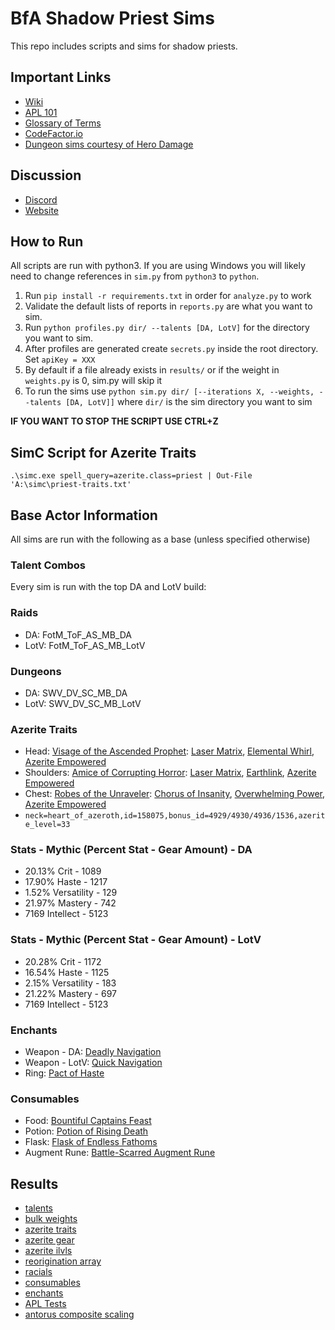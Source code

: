 # BfA Shadow Priest Sims

This repo includes scripts and sims for shadow priests.

## Important Links
- [Wiki](https://github.com/WarcraftPriests/bfa-shadow-priest/wiki)
- [APL 101](https://github.com/WarcraftPriests/bfa-shadow-priest/wiki/APLs-101)
- [Glossary of Terms](https://github.com/WarcraftPriests/bfa-shadow-priest/wiki/Glossary)
- [CodeFactor.io](https://www.codefactor.io/repository/github/warcraftpriests/bfa-shadow-priest)
- [Dungeon sims courtesy of Hero Damage](https://www.herodamage.com)

## Discussion
- [Discord](https://discord.gg/WarcraftPriests)
- [Website](https://warcraftpriests.com/)

## How to Run
All scripts are run with python3. If you are using Windows you will likely need to change references in `sim.py` from `python3` to `python`.

1. Run `pip install -r requirements.txt` in order for `analyze.py` to work
2. Validate the default lists of reports in `reports.py` are what you want to sim.
3. Run `python profiles.py dir/ --talents [DA, LotV]` for the directory you want to sim.
4. After profiles are generated create `secrets.py` inside the root directory. Set `apiKey = XXX`
5. By default if a file already exists in `results/` or if the weight in `weights.py` is 0, sim.py will skip it
6. To run the sims use `python sim.py dir/ [--iterations X, --weights, --talents [DA, LotV]]` where `dir/` is the sim directory you want to sim

**IF YOU WANT TO STOP THE SCRIPT USE CTRL+Z**

## SimC Script for Azerite Traits
```
.\simc.exe spell_query=azerite.class=priest | Out-File 'A:\simc\priest-traits.txt'
```

## Base Actor Information
All sims are run with the following as a base (unless specified otherwise)

### Talent Combos
Every sim is run with the top DA and LotV build:
### Raids
- DA: FotM_ToF_AS_MB_DA
- LotV: FotM_ToF_AS_MB_LotV
### Dungeons
- DA: SWV_DV_SC_MB_DA
- LotV: SWV_DV_SC_MB_LotV

### Azerite Traits
- Head: [Visage of the Ascended Prophet](https://www.wowhead.com/item=160719/visage-of-the-ascended-prophet&bonus=4822:1477): [Laser Matrix](https://www.wowhead.com/spell=280707/laser-matrix), [Elemental Whirl](https://www.wowhead.com/spell=270667/elemental-whirl), [Azerite Empowered](https://bfa.wowhead.com/spell=263978/azerite-empowered)
- Shoulders: [Amice of Corrupting Horror](https://www.wowhead.com/item=160726/amice-of-corrupting-horror&bonus=4822:1477): [Laser Matrix](https://www.wowhead.com/spell=280707/laser-matrix), [Earthlink](https://www.wowhead.com/spell=279926/earthlink), [Azerite Empowered](https://bfa.wowhead.com/spell=263978/azerite-empowered)
- Chest: [Robes of the Unraveler](chest=robes_of_the_unraveler,id=160614,bonus_id=4824/1507): [Chorus of Insanity](https://www.wowhead.com/spell=278661/chorus-of-insanity), [Overwhelming Power](https://bfa.wowhead.com/spell=271705/overwhelming-power), [Azerite Empowered](https://bfa.wowhead.com/spell=263978/azerite-empowered)
- `neck=heart_of_azeroth,id=158075,bonus_id=4929/4930/4936/1536,azerite_level=33`

### Stats - Mythic (Percent Stat - Gear Amount) - DA
- 20.13% Crit - 1089
- 17.90% Haste - 1217
- 1.52% Versatility - 129
- 21.97% Mastery - 742
- 7169 Intellect - 5123

### Stats - Mythic (Percent Stat - Gear Amount) - LotV
- 20.28% Crit - 1172
- 16.54% Haste - 1125
- 2.15% Versatility - 183
- 21.22% Mastery - 697
- 7169 Intellect - 5123

### Enchants
- Weapon - DA: [Deadly Navigation](https://www.wowhead.com/spell=268905/deadly-navigation)
- Weapon - LotV: [Quick Navigation](https://www.wowhead.com/spell=268894/weapon-enchant-quick-navigation)
- Ring: [Pact of Haste](https://www.wowhead.com/item=153443/enchant-ring-pact-of-haste)

### Consumables
- Food: [Bountiful Captains Feast](https://bfa.wowhead.com/item=156526/bountiful-captains-feast)
- Potion: [Potion of Rising Death](https://www.wowhead.com/item=152559/potion-of-rising-death)
- Flask: [Flask of Endless Fathoms](https://www.wowhead.com/item=152639/flask-of-endless-fathoms)
- Augment Rune: [Battle-Scarred Augment Rune](https://www.wowhead.com/item=160053/battle-scarred-augment-rune)

## Results
- [talents](https://github.com/WarcraftPriests/bfa-shadow-priest/tree/master/talents)
- [bulk weights](https://github.com/WarcraftPriests/bfa-shadow-priest/tree/master/stats)
- [azerite traits](https://github.com/WarcraftPriests/bfa-shadow-priest/tree/master/azerite-traits)
- [azerite gear](https://github.com/WarcraftPriests/bfa-shadow-priest/tree/master/azerite-gear)
- [azerite ilvls](https://github.com/WarcraftPriests/bfa-shadow-priest/tree/master/azerite-trait-ilvls)
- [reorigination array](https://github.com/WarcraftPriests/bfa-shadow-priest/tree/master/azerite-traits-ra)
- [racials](https://github.com/WarcraftPriests/bfa-shadow-priest/tree/master/racials)
- [consumables](https://github.com/WarcraftPriests/bfa-shadow-priest/tree/master/consumables)
- [enchants](https://github.com/WarcraftPriests/bfa-shadow-priest/tree/master/enchants)
- [APL Tests](https://github.com/WarcraftPriests/bfa-shadow-priest/tree/master/apl)
- [antorus composite scaling](https://docs.google.com/spreadsheets/d/1xfME0P6LKmI541Ma6NE7b5XahWu-rxdFUSHy0Y-MoCM/edit?usp=sharing)
